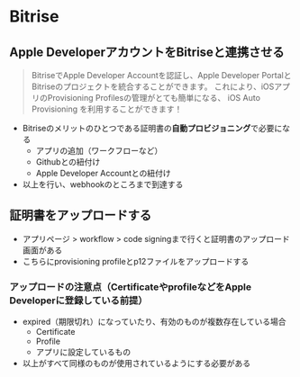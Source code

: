 # Bitrise

## Apple DeveloperアカウントをBitriseと連携させる

> BitriseでApple Developer Accountを認証し、Apple Developer PortalとBitriseのプロジェクトを統合することができます。 これにより、iOSアプリのProvisioning Profilesの管理がとても簡単になる、 iOS Auto Provisioning を利用することができます！

- Bitriseのメリットのひとつである証明書の**自動プロビジョニング**で必要になる
  - アプリの追加（ワークフローなど）
  - Githubとの紐付け
  - Apple Developer Accountとの紐付け
- 以上を行い、webhookのところまで到達する

## 証明書をアップロードする

- アプリページ > workflow > code signingまで行くと証明書のアップロード画面がある
- こちらにprovisioning profileとp12ファイルをアップロードする

### アップロードの注意点（CertificateやprofileなどをApple Developerに登録している前提）

- expired（期限切れ）になっていたり、有効のものが複数存在している場合
  - Certificate
  - Profile
  - アプリに設定しているもの
- 以上がすべて同様のものが使用されているようにする必要がある
